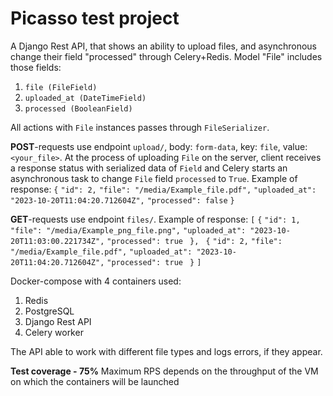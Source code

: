 # Picasso test project

  

A Django Rest API, that shows an ability to upload files, and asynchronous change their field "processed" through Celery+Redis.
Model "File" includes those fields:
1. `file (FileField)`
2. `uploaded_at (DateTimeField)`
3. `processed (BooleanField)`

All actions with `File` instances passes through `FileSerializer`.

**POST**-requests use endpoint `upload/`, body: `form-data`, key: `file`, value: `<your_file>`.
At the process of uploading `File` on the server, client receives a response status with serialized data of `Field` and Celery starts an asynchronous task to change `File` field `processed` to `True`. 
Example of response:
`{`
    `"id": 2,`
    `"file": "/media/Example_file.pdf",`
    `"uploaded_at": "2023-10-20T11:04:20.712604Z",`
    `"processed": false`
`}`

**GET**-requests use endpoint `files/`.
Example of response:
`[`
    `{`
        `"id": 1,`
        `"file": "/media/Example_png_file.png",`
        `"uploaded_at": "2023-10-20T11:03:00.221734Z",`
        `"processed": true`
   ` },`
   ` {`
        `"id": 2,`
        `"file": "/media/Example_file.pdf",`
        `"uploaded_at": "2023-10-20T11:04:20.712604Z",`
        `"processed": true`
   ` }`
`]`


Docker-compose with 4 containers used:
1. Redis
2. PostgreSQL
3. Django Rest API
4. Celery worker

The API able to work with different file types and logs errors, if they appear.

**Test coverage - 75%**
Maximum RPS depends on the throughput of the VM on which the containers will be launched